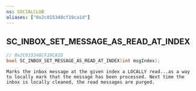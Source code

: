 ```yaml
---
ns: SOCIALCLUB
aliases: ["0x2c015348cf19ca1d"]
---
```

## SC_INBOX_SET_MESSAGE_AS_READ_AT_INDEX

```c
// 0x2C015348CF19CA1D
bool SC_INBOX_SET_MESSAGE_AS_READ_AT_INDEX(int msgIndex);
```

```
Marks the inbox message at the given index a LOCALLY read...as a way to locally mark that the message has been processed. Next time the inbox is locally cleaned, the read messages are purged.
```
